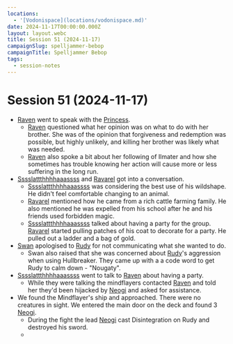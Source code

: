 ```yaml
---
locations:
  - '[Vodonispace](locations/vodonispace.md)'
date: 2024-11-17T00:00:00.000Z
layout: layout.webc
title: Session 51 (2024-11-17)
campaignSlug: spelljammer-bebop
campaignTitle: Spelljammer Bebop
tags:
  - session-notes
---
```

# Session 51 (2024-11-17)

- [Raven](pcs/raven.md) went to speak with the [Princess](npcs/princess-xedalli.md).
	- [Raven](pcs/raven.md) questioned what her opinion was on what to do with her brother. She was of the opinion that forgiveness and redemption was possible, but highly unlikely, and killing her brother was likely what was needed.
	- [Raven](pcs/raven.md) also spoke a bit about her following of Ilmater and how she sometimes has trouble knowing her action will cause more or less suffering in the long run.
- [Sssslattthhhhaaassss](pcs/sssslattthhhhaaassss.md) and [Ravarel](pcs/ravarel-deshent.md) got into a conversation.
	- [Sssslattthhhhaaassss](pcs/sssslattthhhhaaassss.md) was considering the best use of his wildshape. He didn't feel comfortable changing to an animal.
	- [Ravarel](pcs/ravarel-deshent.md) mentioned how he came from a rich cattle farming family. He also mentioned he was expelled from his school after he and his friends used forbidden magic.
	- [Sssslattthhhhaaassss](pcs/sssslattthhhhaaassss.md) talked about having a party for the group. [Ravarel](pcs/ravarel-deshent.md) started pulling patches of his coat to decorate for a party. He pulled out a ladder and a bag of gold.
- [Swan](pcs/swan.md) apologised to [Rudy](pcs/refuge-unit-d3.md) for not communicating what she wanted to do.
	- Swan also raised that she was concerned about [Rudy](pcs/refuge-unit-d3.md)'s aggression when using Hullbreaker. They came up with a a code word to get Rudy to calm down - "Nougaty".
- [Sssslattthhhhaaassss](pcs/sssslattthhhhaaassss.md) went to talk to [Raven](pcs/raven.md) about having a party.
	- While they were talking the mindflayers contacted [Raven](pcs/raven.md) and told her they'd been hijacked by [Neogi](other/neogi.md) and asked for assistance.
- We found the Mindflayer's ship and approached. There were no creatures in sight. We entered the main door on the deck and found 3 [Neogi](other/neogi.md).
	- During the fight the lead [Neogi](other/neogi.md) cast Disintegration on Rudy and destroyed his sword.
	- 
